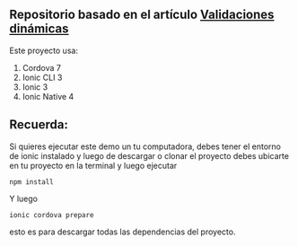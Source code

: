 ## Repositorio basado en el artículo [Validaciones dinámicas](https://www.ion-book.com/blog/ionic2/validations/)

Este proyecto usa:

1. Cordova 7
1. Ionic CLI 3
1. Ionic 3
1. Ionic Native 4

## Recuerda:

Si quieres ejecutar este demo un tu computadora, debes tener el entorno de ionic instalado y luego de descargar o clonar el proyecto debes ubicarte en tu proyecto en la terminal y luego ejecutar

```
npm install
````

Y luego

```
ionic cordova prepare
```

esto es para descargar todas las dependencias del proyecto.
